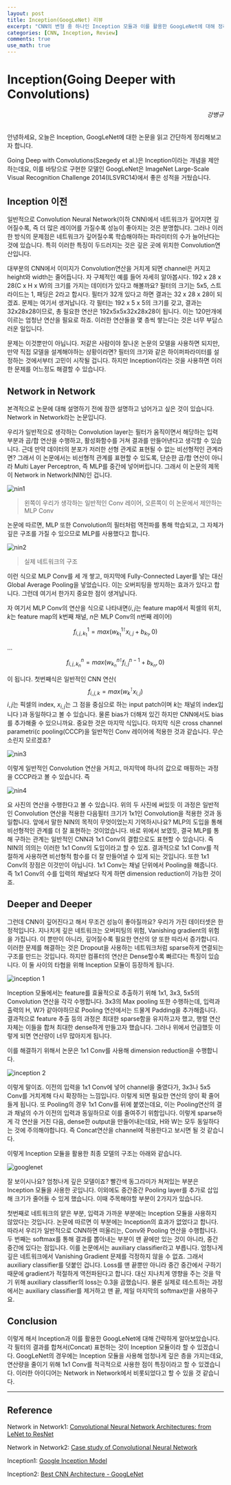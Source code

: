 ```yaml
---
layout: post
title: Inception(GoogLeNet) 리뷰
excerpt: "CNN의 변형 중 하나인 Inception 모듈과 이를 활용한 GoogLeNet에 대해 정리해보았습니다."
categories: [CNN, Inception, Review]
comments: true
use_math: true
---
```


# Inception(Going Deeper with Convolutions)
<h6 align="right">강병규</h6>

안녕하세요, 오늘은 Inception, GoogLeNet에 대한 논문을 읽고 간단하게 정리해보고자 합니다.

Going Deep with Convolutions(Szegedy et al.)은 Inception이라는 개념을 제안하는데요, 이를 바탕으로 구현한 모델인 GoogLeNet은 ImageNet Large-Scale Visual Recognition Challenge 2014(ILSVRC14)에서 좋은 성적을 거뒀습니다.

## Inception 이전

일반적으로 Convolution Neural Network(이하 CNN)에서 네트워크가 깊어지면 깊어질수록, 즉 더 많은 레이어를 가질수록 성능이 좋아지는 것은 분명합니다. 그러나 이러한 방식의 문제점은 네트워크가 깊어질수록 학습해야하는 파라미터의 수가 늘어난다는 것에 있습니다. 특히 이러한 특징이 두드러지는 것은 깊은 곳에 위치한 Convolution연산입니다.

대부분의 CNN에서 이미지가 Convolution연산을 거치게 되면 channel은 커지고 height와 width는 줄어듭니다. 자 구체적인 예를 들어 자세히 알아봅시다. 192 x 28 x 28(C x H x W)의 크기를 가지는 데이터가 있다고 해볼까요? 필터의 크기는 5x5, 스트라이드는 1, 패딩은 2라고 합시다. 필터가 32개 있다고 하면 결과는 32 x 28 x 28이 되겠죠. 문제는 여기서 생겨납니다. 각 필터는 192 x 5 x 5의 크기를 갖고, 결과는 32x28x28이므로, 총 필요한 연산은 192x5x5x32x28x28이 됩니다. 이는 120만개에 이르는 엄청난 연산을 필요로 하죠. 이러한 연산들을 몇 층씩 쌓는다는 것은 너무 부담스러운 일입니다.

문제는 이것뿐만이 아닙니다. 저같은 사람이야 잘나온 논문의 모델을 사용하면 되지만, 만약 직접 모델을 설계해야하는 상황이라면? 필터의 크기와 같은 하이퍼파라미터를 설정하는 것에서부터 고민이 시작될 겁니다. 하지만 Inception이라는 것을 사용하면 이러한 문제를 어느정도 해결할 수 있습니다.

## Network in Network

본격적으로 논문에 대해 설명하기 전에 잠깐 설명하고 넘어가고 싶은 것이 있습니다. Network in Network라는 논문입니다.

우리가 일반적으로 생각하는 Convolution layer는 필터가 움직이면서 해당하는 입력 부분과 곱/합 연산을 수행하고, 활성화함수를 거쳐 결과를 만들어낸다고 생각할 수 있습니다. 근데 만약 데이터의 분포가 저러한 선형 관계로 표현될 수 없는 비선형적인 관계라면? 그래서 이 논문에서는 비선형적 관계를 표현할 수 있도록, 단순한 곱/합 연산이 아니라 Multi Layer Perceptron, 즉 MLP를 중간에 넣어버립니다. 그래서 이 논문의 제목이 Network in Network(NIN)인 겁니다.

![nin1](https://user-images.githubusercontent.com/25279765/34998212-cf38899a-fb21-11e7-97a2-beb346108f2c.jpg)
> 왼쪽이 우리가 생각하는 일반적인 Conv 레이어, 오른쪽이 이 논문에서 제안하는 MLP Conv

논문에 따르면, MLP 또한 Convolution의 필터처럼 역전파를 통해 학습되고, 그 자체가 깊은 구조를 가질 수 있으므로 MLP를 사용했다고 합니다.

![nin2](https://user-images.githubusercontent.com/25279765/34998215-d150d458-fb21-11e7-961d-1f677b421529.jpg)
> 실제 네트워크의 구조

이런 식으로 MLP Conv를 세 개 쌓고, 마지막에 Fully-Connected Layer를 넣는 대신 Global Average Pooling을 넣었습니다. 이는 오버피팅을 방지하는 효과가 있다고 합니다. 그런데 여기서 한가지 중요한 점이 생겨납니다.

자 여기서 MLP Conv의 연산을 식으로 나타내면($i, j$는 feature map에서 픽셀의 위치, $k$는 feature map의 k번째 채널, $n$은 MLP Conv의 n번째 레이어)

$$ f_{i,j,k_1}^{1} = max(w_{k_1}^{1 \intercal}x_{i,j} + b_{k_1}, 0) $$

...

$$ f_{i,j,k_n}^{n} = max(w_{k_n}^{n \intercal}f_{i,j}^{n-1} + b_{k_n}, 0) $$

이 됩니다. 첫번째식은 일반적인 CNN 연산(
  $$f_{i,j,k} = max(w_k^\intercal x_{i,j})$$
  $i, j$는 픽셀의 index, $x_{i,j}$는 그 점을 중심으로 하는 input patch이며 $k$는 채널의 index입니다
  )과 동일하다고 볼 수 있습니다. 물론 bias가 더해져 있긴 하지만 CNN에서도 bias를 추가해줄 수 있으니까요. 중요한 것은 마지막 식입니다. 마지막 식은 cross channel parametri(c pooling(CCCP)을 일반적인 Conv 레이어에 적용한 것과 같습니다. 무슨 소린지 모르겠죠?

![nin3](https://user-images.githubusercontent.com/25279765/35000804-aacc58f0-fb28-11e7-9b27-f28c4a6568a2.jpg)

이렇게 일반적인 Convolution 연산을 거치고, 마지막에 하나의 값으로 매핑하는 과정을 CCCP라고 볼 수 있습니다. 즉

![nin4](https://user-images.githubusercontent.com/25279765/35000899-eae138fc-fb28-11e7-9271-1faf59f7f3d6.jpg)

요 사진의 연산을 수행한다고 볼 수 있습니다. 위의 두 사진에 써있듯 이 과정은 일반적인 Convolution 연산을 적용한 다음필터 크기가 1x1인 Convolution을 적용한 것과 동일합니다. 앞에서 말한 NIN의 목적이 무엇이었는지 기억하시나요? MLP의 도입을 통해 비선형적인 관계를 더 잘 표현하는 것이었습니다. 바로 위에서 보였듯, 결국 MLP를 통해 구하는 관계는 일반적인 CNN과 1x1 Conv의 결합으로도 표현할 수 있습니다. 즉 NIN의 의의는 이러한 1x1 Conv의 도입이라고 할 수 있죠. 결과적으로 1x1 Conv를 적절하게 사용하면 비선형적 함수를 더 잘 만들어낼 수 있게 되는 것입니다. 또한 1x1 Conv의 장점은 이것만이 아닙니다. 1x1 Conv는 채널 단위에서 Pooling을 해줍니다. 즉 1x1 Conv의 수를 입력의 채널보다 작게 하면 dimension reduction이 가능한 것이죠.

## Deeper and Deeper

그런데 CNN이 깊어진다고 해서 무조건 성능이 좋아질까요? 우리가 가진 데이터셋은 한정적입니다. 지나치게 깊은 네트워크는 오버피팅의 위험, Vanishing gradient의 위험을 가집니다. 이 뿐만이 아니라, 깊어질수록 필요한 연산의 양 또한 따라서 증가합니다. 이러한 문제를 해결하는 것은 Dropout을 사용하는 네트워크처럼 sparse하게 연결되는 구조를 만드는 것입니다. 하지만 컴퓨터의 연산은 Dense할수록 빠르다는 특징이 있습니다. 이 둘 사이의 타협을 위해 Inception 모듈이 등장하게 됩니다.

![inception 1](https://user-images.githubusercontent.com/25279765/35002290-8af62246-fb2c-11e7-8692-12b9ccfff216.jpg)

Inception 모듈에서는 feature를 효율적으로 추출하기 위해 1x1, 3x3, 5x5의 Convolution 연산을 각각 수행합니다. 3x3의 Max pooling 또한 수행하는데, 입력과 출력의 H, W가 같아야하므로 Pooling 연산에서는 드물게 Padding을 추가해줍니다. 결과적으로 feature 추출 등의 과정은 최대한 sparse함을 유지하고자 했고, 행렬 연산 자체는 이들을 합쳐 최대한 dense하게 만들고자 했습니다. 그러나 위에서 언급했듯 이렇게 되면 연산량이 너무 많아지게 됩니다.

이를 해결하기 위해서 논문은 1x1 Conv를 사용해 dimension reduction을 수행합니다.

![inception 2](https://user-images.githubusercontent.com/25279765/35002517-441c8166-fb2d-11e7-9b40-b4216256cbb0.jpg)

이렇게 말이죠. 이전의 입력을 1x1 Conv에 넣어 channel을 줄였다가, 3x3나 5x5 Conv를 거치게해 다시 확장하는 느낌입니다. 이렇게 되면 필요한 연산의 양이 확 줄어들게 됩니다. 또 Pooling의 경우 1x1 Conv를 뒤에 붙였는데요, 이는 Pooling연산의 결과 채널의 수가 이전의 입력과 동일하므로 이를 줄여주기 위함입니다. 이렇게 sparse하게 각 연산을 거친 다음, dense한 output을 만들어내는데요, H와 W는 모두 동일하다는 것에 주의해야합니다. 즉 Concat연산을 channel에 적용한다고 보시면 될 것 같습니다.

이렇게 Inception 모듈을 활용한 최종 모델의 구조는 아래와 같습니다.

![googlenet](https://user-images.githubusercontent.com/25279765/35002702-d5dccb60-fb2d-11e7-88ac-e29d0319f32b.png)

잘 보이시나요? 엄청나게 깊은 모델이죠? 빨간색 동그라미가 쳐져있는 부분은 Inception 모듈을 사용한 곳입니다. 이외에도 중간중간 Pooling layer를 추가로 삽입해 크기가 줄어들 수 있게 했습니다. 이때 주목해야할 부분이 2가지가 있습니다.

첫번째로 네트워크의 얕은 부분, 입력과 가까운 부분에는 Inception 모듈을 사용하지 않았다는 것입니다. 논문에 따르면 이 부분에는 Inception의 효과가 없었다고 합니다. 따라서 우리가 일반적으로 CNN하면 떠올리는, Conv와 Pooling 연산을 수행합니다. 두 번째는 softmax를 통해 결과를 뽑아내는 부분이 맨 끝에만 있는 것이 아니라, 중간 중간에 있다는 점입니다. 이를 논문에서는 auxiliary classifier라고 부릅니다. 엄청나게 깊은 네트워크에서 Vanishing Gradient 문제를 걱정하지 않을 수 없죠. 그래서 auxiliary classifier를 덧붙인 겁니다. Loss를 맨 끝뿐만 아니라 중간 중간에서 구하기 때문에 gradient가 적절하게 역전파된다고 합니다. 대신 지나치게 영향을 주는 것을 막기 위해 auxiliary classifier의 loss는 0.3을 곱했습니다. 물론 실제로 테스트하는 과정에서는 auxiliary classifier를 제거하고 맨 끝, 제일 마지막의 softmax만을 사용하구요.

## Conclusion

이렇게 해서 Inception과 이를 활용한 GoogLeNet에 대해 간략하게 알아보았습니다. 각 필터의 결과를 합쳐서(Concat) 표현하는 것이 Inception 모듈이라 할 수 있겠습니다. GoogLeNet의 경우에는 Inception 모듈을 사용해 엄청나게 깊은 층을 가지는데요, 연산량을 줄이기 위해 1x1 Conv를 적극적으로 사용한 점이 특징이라고 할 수 있겠습니다. 이러한 아이디어는 Network in Network에서 비롯되었다고 할 수 있을 것 같습니다.

---
## Reference

Network in Network1: [Convolutional Neural Network Architectures:
from LeNet to ResNet](http://slazebni.cs.illinois.edu/spring17/lec01_cnn_architectures.pdf)

Network in Network2: [Case study of Convolutional Neural Network](http://nmhkahn.github.io/Casestudy-CNN)

Inception1: [Google Inception Model](https://norman3.github.io/papers/docs/google_inception.html)

Inception2: [Best CNN Architecture - GoogLeNet](https://m.blog.naver.com/PostView.nhn?blogId=laonple&logNo=220692793375&proxyReferer=https%3A%2F%2Fwww.google.com%2F)
